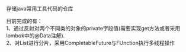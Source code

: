 存储java常用工具代码的仓库  

  
目前完成的有：  
1、通过反射对两个不同类的对象的private字段值(需要实现get方法或者采用lombok中的@Data注解).  
2、对List进行分片，采用CompletableFuture与FUnction执行多线程操作
